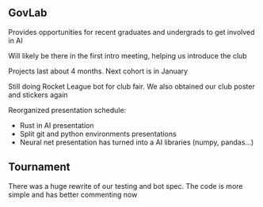 ## GovLab
Provides opportunities for recent graduates and undergrads to get involved in AI

Will likely be there in the first intro meeting, helping us introduce the club

Projects last about 4 months. Next cohort is in January

Still doing Rocket League bot for club fair. We also obtained our club poster
and stickers again

Reorganized presentation schedule:
 - Rust in AI presentation
 - Split git and python environments presentations
 - Neural net presentation has turned into a AI libraries (numpy, pandas...)

## Tournament
There was a huge rewrite of our testing and bot spec. The code is more simple
and has better commenting now
